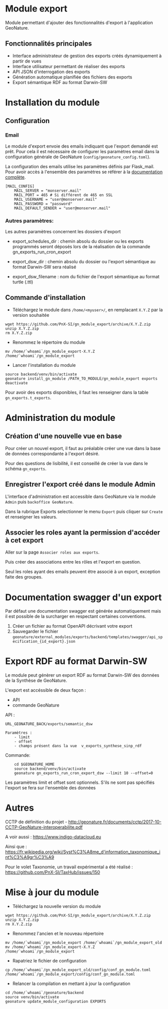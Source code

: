 # Module export

Module permettant d'ajouter des fonctionnalités d'export à l'application GeoNature.

## Fonctionnalités principales

- Interface administrateur de gestion des exports créés dynamiquement à partir de vues
- Interface utilisateur permettant de réaliser des exports
- API JSON d'interrogation des exports
- Génération automatique planifiée des fichiers des exports
- Export sémantique RDF au format Darwin-SW

# Installation du module

## Configuration

### Email

Le module d'export envoie des emails indiquant que l'export demandé est prêt. Pour cela il est nécessaire de configurer les paramètres email dans la configuration générale de GeoNature (``config/geonature_config.toml``).

La configuration des emails utilise les paramètres définis par Flask_mail. Pour avoir accès à l'ensemble des paramètres se référer à la [documentation complète](https://flask-mail.readthedocs.io/en/latest/).

```
[MAIL_CONFIG]
    MAIL_SERVER = "monserver.mail"
    MAIL_PORT = 465 # Si différent de 465 en SSL
    MAIL_USERNAME = "user@monserver.mail"
    MAIL_PASSWORD = "password"
    MAIL_DEFAULT_SENDER = "user@monserver.mail"
```

### Autres paramètres:
Les autres paramètres concernent les dossiers d'export
* export_schedules_dir : chemin absolu du dossier ou les exports programmés seront déposés lors de la réalisation de la commande gn_exports_run_cron_export

* export_dsw_dir : chemin absolu du dossier ou l'export sémantique au format Darwin-SW sera réalisé
* export_dsw_filename : nom du fichier de l'export sémantique au format turtle (.ttl)


## Commande d'installation

- Téléchargez le module dans ``/home/<myuser>/``, en remplacant ``X.Y.Z`` par la version souhaitée

```
wget https://github.com/PnX-SI/gn_module_export/archive/X.Y.Z.zip
unzip X.Y.Z.zip
rm X.Y.Z.zip
```

- Renommez le répertoire du module

```
mv /home/`whoami`/gn_module_export-X.Y.Z /home/`whoami`/gn_module_export
```

- Lancer l'installation du module

```
source backend/venv/bin/activate
geonature install_gn_module /PATH_TO_MODULE/gn_module_export exports
deactivate
```

Pour avoir des exports disponibles, il faut les renseigner dans la table ``gn_exports.t_exports``.

# Administration du module

## Création d'une nouvelle vue en base

Pour créer un nouvel export, il faut au préalable créer une vue dans la base de données correspondante à l'export désiré.

Pour des questions de lisibilité, il est conseillé de créer la vue dans le schéma ``gn_exports``.

## Enregistrer l'export créé dans le module Admin

L'interface d'administration est accessible dans GeoNature via le module ``Admin`` puis ``backoffice GeoNature``.

Dans la rubrique Exports selectionner le menu ``Export`` puis cliquer sur ``Create`` et renseigner les valeurs.

## Associer les roles ayant la permission d'accéder à cet export

Aller sur la page ``Associer roles aux exports``.

Puis créer des associations entre les rôles et l'export en question.

Seul les roles ayant des emails peuvent être associé à un export, exception faite des groupes.

# Documentation swagger d'un export

Par défaut une documentation swagger est générée automatiquement mais il est possible de la surcharger en respectant certaines conventions.

1. Créer un fichier au format OpenAPI décrivant votre export
2. Sauvegarder le fichier ``geonature/external_modules/exports/backend/templates/swagger/api_specification_{id_export}.json``

# Export RDF au format Darwin-SW

Le module peut génèrer un export RDF au format Darwin-SW des données de la Synthèse de GeoNature.

L'export est accéssible de deux façon : 
 * API
 * commande GeoNature
 
API : 

  `URL_GEONATURE_BACK/exports/semantic_dsw`

    Paramètres : 
        - limit
        - offset
        - champs présent dans la vue  v_exports_synthese_sinp_rdf
        
Commande:
```
    cd $GEONATURE_HOME
    source backend/venv/bin/activate
    geonature gn_exports_run_cron_export_dsw --limit 10 --offset=0
```

Les paramètres limit et offset sont optionnels. S'ils ne sont pas spécifiés l'export se fera sur l'ensemble des données

# Autres

CCTP de définition du projet - http://geonature.fr/documents/cctp/2017-10-CCTP-GeoNature-interoperabilite.pdf

A voir aussi : https://www.indigo-datacloud.eu

Ainsi que : https://fr.wikipedia.org/wiki/Syst%C3%A8me_d'information_taxonomique_int%C3%A9gr%C3%A9

Pour le volet Taxonomie, un travail expérimental a été réalisé : https://github.com/PnX-SI/TaxHub/issues/150

# Mise à jour du module

- Téléchargez la nouvelle version du module

```
wget https://github.com/PnX-SI/gn_module_export/archive/X.Y.Z.zip
unzip X.Y.Z.zip
rm X.Y.Z.zip
```

- Renommez l'ancien et le nouveau répertoire

```
mv /home/`whoami`/gn_module_export /home/`whoami`/gn_module_export_old
mv /home/`whoami`/gn_module_export-X.Y.Z /home/`whoami`/gn_module_export
```

- Rapatriez le fichier de configuration

```
cp /home/`whoami`/gn_module_export_old/config/conf_gn_module.toml   /home/`whoami`/gn_module_export/config/conf_gn_module.toml
```

- Relancer la compilation en mettant à jour la configuration

```
cd /home/`whoami`/geonature/backend
source venv/bin/activate
geonature update_module_configuration EXPORTS
```
